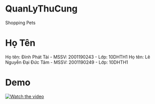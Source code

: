 # QuanLyThuCung
Shopping Pets

# Họ Tên
Họ tên: Đinh Phát Tài - MSSV: 2001190243 - Lớp: 10DHTH1
Họ tên: Lê Nguyễn Đại Đức Tâm - MSSV: 2001190249 - Lớp: 10DHTH1

#  Demo
[![Watch the video](https://i.imgur.com/Y3FFgYl.png)](https://firebasestorage.googleapis.com/v0/b/qlvideoimage.appspot.com/o/VideoThuyetTrinhDoAn.mp4?alt=media&token=d04826f3-76e5-437d-b0a4-cd0669516c1d)
